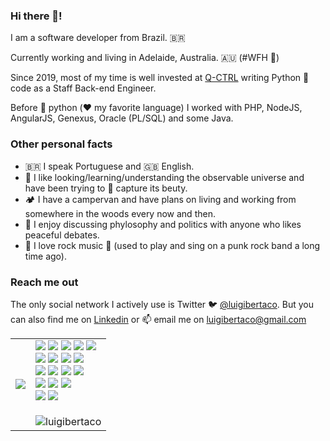 ### Hi there 👋!

I am a software developer from Brazil. 🇧🇷

Currently working and living in Adelaide, Australia. 🇦🇺 (#WFH 🏡)

Since 2019, most of my time is well invested at [Q-CTRL](https://q-ctrl.com) writing Python 🐍 code as a Staff Back-end Engineer.

Before 🐍 python (❤️ my favorite language) I worked with PHP, NodeJS, AngularJS, Genexus, Oracle (PL/SQL) and some Java.

### Other personal facts

- 🇧🇷 I speak Portuguese and 🇬🇧 English.
- 🔭 I like looking/learning/understanding the observable universe and have been trying to 📸 capture its beuty.
- 🏕️ I have a campervan and have plans on living and working from somewhere in the woods every now and then.
- 🤔 I enjoy discussing phylosophy and politics with anyone who likes peaceful debates.
- 🎸 I love rock music 🤘 (used to play and sing on a punk rock band a long time ago).

### Reach me out

The only social network I actively use is Twitter 🐦 [@luigibertaco](https://twitter.com/luigibertaco). But you can also find me on [Linkedin](https://linkedin.com/in/luigibertaco) or 📫 email me on [luigibertaco@gmail.com](mailto:luigibertaco@gmail.com)


<table>
  <tr>
    <td>
      <img src="https://github-readme-stats.vercel.app/api?username=luigibertaco&theme=nord" />
    </td>
    <td>
<img src="https://img.shields.io/badge/-python-dimgray?style=flat-square&logo=python" 
/> <img src="https://img.shields.io/badge/-django-dimgray?style=flat-square&logo=django" /> 
<img src="https://img.shields.io/badge/-fastapi-dimgray?style=flat-square&logo=fastapi" /> 
<img src="https://img.shields.io/badge/-celery-dimgray?style=flat-square&logo=celery" />
<img src="https://img.shields.io/badge/-graphql-dimgray?style=flat-square&logo=graphql" />
<br>
<img src="https://img.shields.io/badge/-docker-dimgray?style=flat-square&logo=docker" /> 
<img src="https://img.shields.io/badge/-kubernetes-dimgray?style=flat-square&logo=kubernetes" /> 
<img src="https://img.shields.io/badge/-aws-dimgray?style=flat-square&logo=amazonaws" /> 
<img src="https://img.shields.io/badge/-gcp-dimgray?style=flat-square&logo=googlecloud" />
<br>
<img src="https://img.shields.io/badge/-lua-dimgray?style=flat-square&logo=lua" /> 
<img src="https://img.shields.io/badge/-typescript-dimgray?style=flat-square&logo=typescript" /> 
<img src="https://img.shields.io/badge/-javascript-dimgray?style=flat-square&logo=javascript" />
<img src="https://img.shields.io/badge/-rust-dimgray?style=flat-square&logo=rust" />
<br> 
<img src="https://img.shields.io/badge/-neovim-dimgray?style=flat-square&logo=neovim" /> 
<img src="https://img.shields.io/badge/-tmux-dimgray?style=flat-square&logo=tmux" /> 
<img src="https://img.shields.io/badge/-alacritty-dimgray?style=flat-square&logo=alacritty" />
<br>
<img src="https://img.shields.io/badge/-macos-dimgray?style=flat-square&logo=apple" /> 
<img src="https://img.shields.io/badge/-linux-dimgray?style=flat-square&logo=linux" /> 
<br><br>
<img src="https://komarev.com/ghpvc/?username=luigibertaco" alt="luigibertaco" />

</td>
  </tr>
</table>
 

<!--
**luigibertaco/luigibertaco** is a ✨ _special_ ✨ repository because its `README.md` (this file) appears on your GitHub profile.

Here are some ideas to get you started:

- 🔭 I’m currently working on ...
- 🌱 I’m currently learning ...
- 👯 I’m looking to collaborate on ...
- 🤔 I’m looking for help with ...
- 💬 Ask me about ...
- 📫 How to reach me: ...
- 😄 Pronouns: ...
- ⚡ Fun fact: ...
-->
